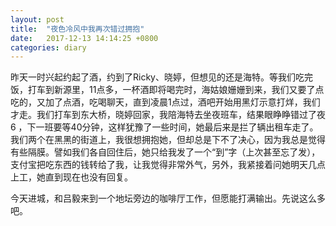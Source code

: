 ```yaml
---
layout: post
title:  "夜色冷风中我再次错过拥抱"
date:   2017-12-13 14:14:25 +0800
categories: diary
---
```


昨天一时兴起约起了酒，约到了Ricky、晓婷，但想见的还是海特。等我们吃完饭，打车到新源里，11点多，一杯酒即将喝完时，海姑娘姗姗到来，我们又要了点吃的，又加了点酒，吃喝聊天，直到凌晨1点过，酒吧开始用黑灯示意打烊，我们才走。我们打车到东大桥，晓婷回家，我陪海特去坐夜班车，结果眼睁睁错过了夜6 ，下一班要等40分钟，这样犹豫了一些时间，她最后来是拦了辆出租车走了。我们两个在黑黑的街道上，我很想拥抱她，但却总是下不了决心，因为我总是觉得有些隔膜。譬如我们各自回住后，她只给我发了一个“到”字（上次甚至忘了发），支付宝把吃东西的钱转给了我，让我觉得非常外气，另外，我紧接着问她明天几点上工，她直到现在也没有回复。

今天进城，和吕毅来到一个地坛旁边的咖啡厅工作，但愿能打满输出。先说这么多吧。
